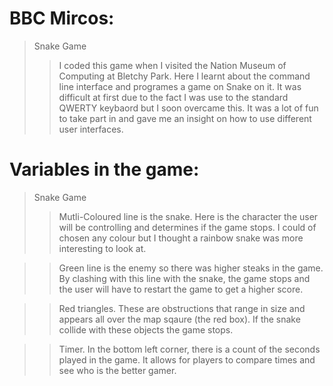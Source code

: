 # BBC Mircos:
>Snake Game
>> I coded this game when I visited the Nation Museum of Computing at Bletchy Park.
>> Here I learnt about the command line interface and programes a game on Snake on it.
>> It was difficult at first due to the fact I was use to the standard QWERTY keybaord but I soon overcame this.
>> It was a lot of fun to take part in and gave me an insight on how to use different user interfaces.

# Variables in the game:
>Snake Game
>>Mutli-Coloured line is the snake. Here is the character the user will be controlling and determines if the game stops. I could of chosen any colour but I thought a rainbow snake was more interesting to look at.

>>Green line is the enemy so there was higher steaks in the game. By clashing with this line with the snake, the game stops and the user will have to restart the game to get a higher score.

>>Red triangles. These are obstructions that range in size and appears all over the map sqaure (the red box). If the snake collide with these objects the game stops.

>>Timer. In the bottom left corner, there is a count of the seconds played in the game. It allows for players to compare times and see who is the better gamer. 
